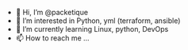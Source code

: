 - 👋 Hi, I’m @packetique
- 👀 I’m interested in Python, yml (terraform, ansible)
- 🌱 I’m currently learning Linux, python, DevOps
- 📫 How to reach me ...

<!---
packetique/packetique is a ✨ special ✨ repository because its `README.md` (this file) appears on your GitHub profile.
You can click the Preview link to take a look at your changes.
--->

